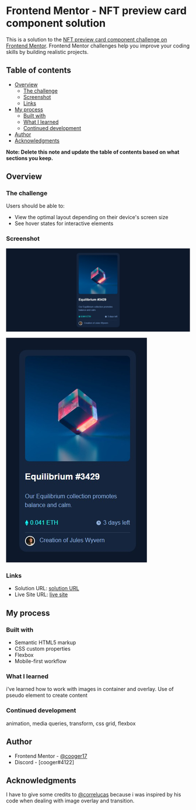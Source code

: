 # Frontend Mentor - NFT preview card component solution

This is a solution to the [NFT preview card component challenge on Frontend Mentor](https://www.frontendmentor.io/challenges/nft-preview-card-component-SbdUL_w0U). Frontend Mentor challenges help you improve your coding skills by building realistic projects.

## Table of contents

- [Overview](#overview)
  - [The challenge](#the-challenge)
  - [Screenshot](#screenshot)
  - [Links](#links)
- [My process](#my-process)
  - [Built with](#built-with)
  - [What I learned](#what-i-learned)
  - [Continued development](#continued-development)
- [Author](#author)
- [Acknowledgments](#acknowledgments)

**Note: Delete this note and update the table of contents based on what sections you keep.**

## Overview

### The challenge

Users should be able to:

- View the optimal layout depending on their device's screen size
- See hover states for interactive elements

### Screenshot

![](screenshots/desktop-preview.jpeg)

![](screenshots/mobile-preview.jpeg)

### Links

- Solution URL: [solution URL](https://www.frontendmentor.io/solutions/nft-preview-card-using-flexbox-with-custom-transition-pnKKERODpO)
- Live Site URL: [live site](https://cooger17.github.io/nft-preview-card-component-main/)

## My process

### Built with

- Semantic HTML5 markup
- CSS custom properties
- Flexbox
- Mobile-first workflow

### What I learned

i've learned how to work with images in container and overlay. Use of pseudo element to create content

### Continued development

animation, media queries, transform, css grid, flexbox

## Author

- Frontend Mentor - [@cooger17](https://www.frontendmentor.io/profile/cooger17)
- Discord - [cooger#4122]

## Acknowledgments

I have to give some credits to [@correlucas](https://www.frontendmentor.io/profile/correlucas) because i was inspired by his code when dealing with image overlay and transition.
